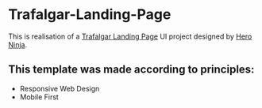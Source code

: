 # Trafalgar-Landing-Page

This is realisation of a [Trafalgar Landing Page](https://www.figma.com/community/file/892358789568947362) UI project designed by [Hero Ninja](https://www.figma.com/@heroninja).

## This template was made according to principles:
- Responsive Web Design
- Mobile First